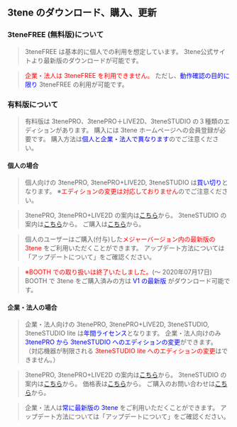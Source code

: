 ## 3tene のダウンロード、購入、更新

### 3teneFREE (無料版)について

>3teneFREE は基本的に個人での利用を想定しています。
>3tene公式サイトより最新版のダウンロードが可能です。

><font color="Red">企業・法人は 3teneFREE を利用できません。</font>
>ただし、<font color="Blue">動作確認の目的に限り</font> 3teneFREE の利用が可能です。


### 有料版について

>有料版は 3tenePRO、3tenePRO＋LIVE2D、3teneSTUDIO の３種類のエディションがあります。
>購入には 3tene ホームページへの会員登録が必要です。
>購入方法は<font color="Blue">個人と企業・法人で異なります</font>のでご注意ください。


#### 個人の場合

>個人向けの 3tenePRO, 3tenePRO+LIVE2D, 3teneSTUDIO は<font color="Blue">買い切り</font>となります。
>※<font color="Red">エディションの変更は対応しておりません</font>のでご注意ください。

>3tenePRO, 3tenePRO+LIVE2D の案内は<a href="https://3tene.com/pro/" target="_blank">こちら</a>から。
>3teneSTUDIO の案内は<a href="https://3tene.com/studio/" target="_blank">こちら</a>から。
>ご購入は<a href="https://3tene.com/series_purchase/" target="_blank">こちら</a>から。

>個人のユーザーはご購入(付与)した<font color="Red">メジャーバージョン内の最新版の 3tene</font> をご利用いただくことができます。
>アップデート方法については「アップデートについて」をご確認ください。

><font color="Red">※BOOTH での取り扱いは終了いたしました。</font>(～ 2020年07月17日)
>BOOTH で 3tene をご購入済みの方は <font color="Blue">V1 の最新版</font> がダウンロード可能です。


#### 企業・法人の場合

>企業・法人向けの 3tenePRO, 3tenePRO+LIVE2D, 3teneSTUDIO, 3teneSTUDIO lite は<font color="Blue">年間ライセンス</font>となります。
>企業・法人向けのみ <font color="Blue">3tenePRO から 3teneSTUDIO へのエディションの変更</font>ができます。
>（対応機器が制限される <font color="Red">3teneSTUDIO lite へのエディションの変更</font>はできません。）

>3tenePRO, 3tenePRO+LIVE2D の案内は<a href="https://3tene.com/pro/" target="_blank">こちら</a>から。
>3teneSTUDIO の案内は<a href="https://3tene.com/studio/" target="_blank">こちら</a>から。
>価格表は<a href="https://3tene.com/pro_company/" target="_blank">こちら</a>から。
>ご購入のお問い合わせは<a href="https://3tene.com/contact/" target="_blank">こちら</a>から。

>企業・法人は<font color="Blue">常に最新版の 3tene</font> をご利用いただくことができます。
>アップデート方法については「アップデートについて」をご確認ください。


